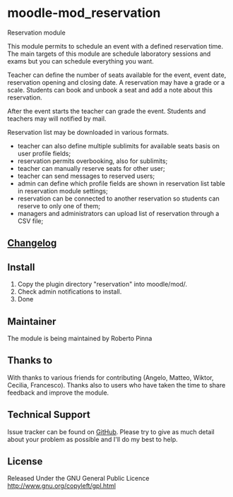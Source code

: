 moodle-mod_reservation
======================
Reservation module

This module permits to schedule an event with a defined reservation time.
The main targets of this module are schedule laboratory sessions and exams but you can schedule everything you want.

Teacher can define the number of seats available for the event, event date, reservation opening and closing date.
A reservation may have a grade or a scale.
Students can book and unbook a seat and add a note about this reservation.

After the event starts the teacher can grade the event. Students and teachers may will notified by mail.

Reservation list may be downloaded in various formats.

- teacher can also define multiple sublimits for available seats basis on user profile fields;
- reservation permits overbooking, also for sublimits;
- teacher can manually reserve seats for other user;
- teacher can send messages to reserved users;
- admin can define which profile fields are shown in reservation list table in reservation module settings;
- reservation can be connected to another reservation so students can reserve to only one of them;
- managers and administrators can upload list of reservation through a CSV file;

## [Changelog](CHANGES.md)

## Install

1. Copy the plugin directory "reservation" into moodle/mod/. 
2. Check admin notifications to install.
3. Done

## Maintainer

The module is being maintained by Roberto Pinna

## Thanks to

With thanks to various friends for contributing (Angelo, Matteo, Wiktor, Cecilia, Francesco).
Thanks also to users who have taken the time to share feedback and improve the module.

## Technical Support

Issue tracker can be found on [GitHub](https://github.com/bobopinna/moodle-mod_reservation/issues).
Please try to give as much detail about your problem as possible and I'll do my best to help.

## License

Released Under the GNU General Public Licence http://www.gnu.org/copyleft/gpl.html

